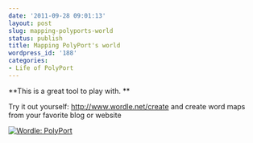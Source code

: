 ```yaml
---
date: '2011-09-28 09:01:13'
layout: post
slug: mapping-polyports-world
status: publish
title: Mapping PolyPort's world
wordpress_id: '188'
categories:
- Life of PolyPort
---
```


**This is a great tool to play with. **

Try it out yourself: http://www.wordle.net/create
and create word maps from your favorite blog or website

[![Wordle: PolyPort](http://www.wordle.net/thumb/wrdl/4148378/PolyPort)](http://www.wordle.net/show/wrdl/4148378/PolyPort)

